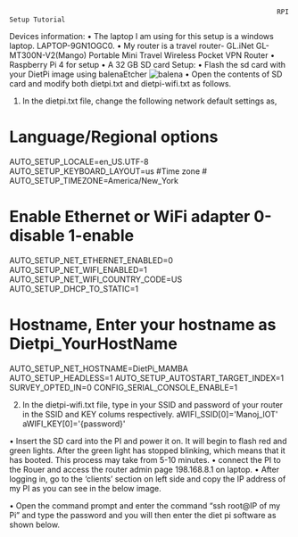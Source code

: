                                                                        RPI Setup Tutorial

Devices information:
  •	The laptop I am using for this setup is a windows laptop. LAPTOP-9GN1OGC0.
  •	My router is a travel router- GL.iNet GL-MT300N-V2(Mango) Portable Mini Travel Wireless Pocket VPN Router
  •	Raspberry Pi 4 for setup
  •	A 32 GB SD card
Setup:
  •	Flash the sd card with your DietPi image using balenaEtcher
 ![balena](https://user-images.githubusercontent.com/112664141/190538807-2d74ef19-fa34-41cf-934d-af60ef1b3846.png)
  •	Open the contents of SD card and modify both dietpi.txt and dietpi-wifi.txt as follows.
1.	In the dietpi.txt file, change the following network default settings as,
# Language/Regional options #
AUTO_SETUP_LOCALE=en_US.UTF-8 
AUTO_SETUP_KEYBOARD_LAYOUT=us
#Time zone #
AUTO_SETUP_TIMEZONE=America/New_York 
# Enable Ethernet or WiFi adapter 0-disable 1-enable #
AUTO_SETUP_NET_ETHERNET_ENABLED=0 
AUTO_SETUP_NET_WIFI_ENABLED=1 
AUTO_SETUP_NET_WIFI_COUNTRY_CODE=US
AUTO_SETUP_DHCP_TO_STATIC=1
# Hostname, Enter your hostname as Dietpi_YourHostName #
AUTO_SETUP_NET_HOSTNAME=DietPi_MAMBA 
AUTO_SETUP_HEADLESS=1
AUTO_SETUP_AUTOSTART_TARGET_INDEX=1
SURVEY_OPTED_IN=0
CONFIG_SERIAL_CONSOLE_ENABLE=1

2.	In the dietpi-wifi.txt file, type in your SSID and password of your router in the SSID and KEY colums respectively.
aWIFI_SSID[0]='Manoj_IOT' 
aWIFI_KEY[0]='{password}'





  •	Insert the SD card into the PI and power it on. It will begin to flash red and green lights. After the green light has stopped blinking, which means that it has booted. This process may take from 5-10 minutes.
  •	 connect the PI to the Rouer and access the router admin page 198.168.8.1 on laptop.
  •	After logging in, go to the ‘clients’ section on left side and copy the IP address of my PI as you can see in the below image.

 
  •	Open the command prompt and enter the command  “ssh root@IP of my Pi” and type the password and you will then enter the diet pi software as shown below.

